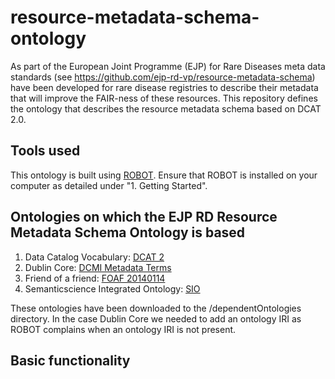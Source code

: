 # resource-metadata-schema-ontology
As part of the European Joint Programme (EJP) for Rare Diseases meta data standards (see https://github.com/ejp-rd-vp/resource-metadata-schema) have been developed for rare disease registries to describe their metadata that will improve the FAIR-ness of these resources. This repository defines the ontology that describes the resource metadata schema based on DCAT 2.0.

## Tools used
This ontology is built using [ROBOT](http://robot.obolibrary.org/). Ensure that ROBOT is installed on your computer as detailed under "1. Getting Started". 

## Ontologies on which the EJP RD Resource Metadata Schema Ontology is based
1. Data Catalog Vocabulary: [DCAT 2](https://www.w3.org/TR/vocab-dcat-2/)
2. Dublin Core: [DCMI Metadata Terms](https://dublincore.org/specifications/dublin-core/dcmi-terms/)
3. Friend of a friend: [FOAF 20140114](http://xmlns.com/foaf/spec/20140114.html)
4. Semanticscience Integrated Ontology:  [SIO](https://raw.githubusercontent.com/micheldumontier/semanticscience/master/ontology/sio/release/sio-release.owl)

These ontologies have been downloaded to the /dependentOntologies directory. In the case Dublin Core we needed to add an ontology IRI as ROBOT complains when an ontology IRI is not present.

## Basic functionality
